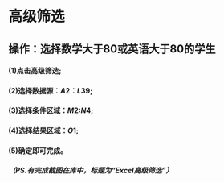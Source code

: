 # 高级筛选

## 操作：选择数学大于80或英语大于80的学生

#### (1)点击高级筛选;

#### (2)选择数据源：$A$2：$L$39;

#### (3)选择条件区域：$M$2:$N$4;

#### (4)选择结果区域：$O$1;

#### (5)确定即可完成。

##### （PS.有完成截图在库中，标题为“Excel高级筛选”）
